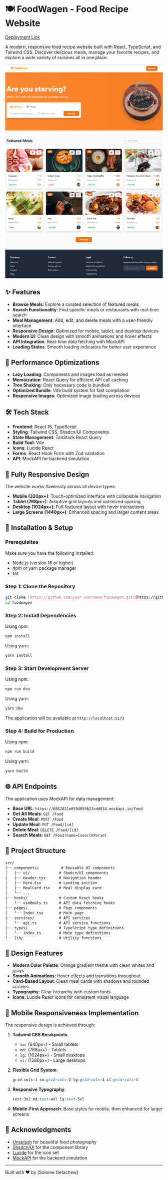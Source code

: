 
# 🍽️ FoodWagen - Food Recipe Website

[Deployment Link](https://foodwageb.netlify.app/)

A modern, responsive food recipe website built with React, TypeScript, and Tailwind CSS. Discover delicious meals, manage your favorite recipes, and explore a wide variety of cuisines all in one place.

![FoodWagen](./public/preview.png)

## ✨ Features

- **Browse Meals**: Explore a curated selection of featured meals
- **Search Functionality**: Find specific meals or restaurants with real-time search
- **Meal Management**: Add, edit, and delete meals with a user-friendly interface
- **Responsive Design**: Optimized for mobile, tablet, and desktop devices
- **Modern UI**: Clean design with smooth animations and hover effects
- **API Integration**: Real-time data fetching with MockAPI
- **Loading States**: Smooth loading indicators for better user experience

## 🚀 Performance Optimizations

- **Lazy Loading**: Components and images load as needed
- **Memoization**: React Query for efficient API call caching
- **Tree Shaking**: Only necessary code is bundled
- **Optimized Bundle**: Vite build system for fast compilation
- **Responsive Images**: Optimized image loading across devices

## 🛠️ Tech Stack

- **Frontend**: React 18, TypeScript
- **Styling**: Tailwind CSS, Shadcn/UI Components
- **State Management**: TanStack React Query
- **Build Tool**: Vite
- **Icons**: Lucide React
- **Forms**: React Hook Form with Zod validation
- **API**: MockAPI for backend simulation

## 📱 Fully Responsive Design

The website works flawlessly across all device types:

- **Mobile (320px+)**: Touch-optimized interface with collapsible navigation
- **Tablet (768px+)**: Adaptive grid layouts and optimized spacing
- **Desktop (1024px+)**: Full-featured layout with hover interactions
- **Large Screens (1440px+)**: Enhanced spacing and larger content areas

## 🔧 Installation & Setup

### Prerequisites

Make sure you have the following installed:
- Node.js (version 16 or higher)
- npm or yarn package manager
- Git

### Step 1: Clone the Repository

```bash
git clone [https://github.com/your-username/foodwagen.git](https://github.com/Selomegech/grub-management-web.git)
cd foodwagen
```

### Step 2: Install Dependencies

Using npm:
```bash
npm install
```

Using yarn:
```bash
yarn install
```

### Step 3: Start Development Server

Using npm:
```bash
npm run dev
```

Using yarn:
```bash
yarn dev
```

The application will be available at `http://localhost:5173`

### Step 4: Build for Production

Using npm:
```bash
npm run build
```

Using yarn:
```bash
yarn build
```

## 🌐 API Endpoints

The application uses MockAPI for data management:

- **Base URL**: `https://6852821e0594059b23cdd834.mockapi.io/Food`
- **Get All Meals**: `GET /Food`
- **Create Meal**: `POST /Food`
- **Update Meal**: `PUT /Food/[id]`
- **Delete Meal**: `DELETE /Food/[id]`
- **Search Meals**: `GET /Food?name=[searchParam]`

## 📁 Project Structure

```
src/
├── components/          # Reusable UI components
│   ├── ui/             # Shadcn/UI components
│   ├── Header.tsx      # Navigation header
│   ├── Hero.tsx        # Landing section
│   ├── MealCard.tsx    # Meal display card
│   └── ...
├── hooks/              # Custom React hooks
│   └── useMeals.ts     # API data fetching hooks
├── pages/              # Page components
│   └── Index.tsx       # Main page
├── services/           # API services
│   └── api.ts          # API service functions
├── types/              # TypeScript type definitions
│   └── index.ts        # Main type definitions
└── lib/                # Utility functions
```

## 🎨 Design Features

- **Modern Color Palette**: Orange gradient theme with clean whites and grays
- **Smooth Animations**: Hover effects and transitions throughout
- **Card-Based Layout**: Clean meal cards with shadows and rounded corners
- **Typography**: Clear hierarchy with custom fonts
- **Icons**: Lucide React icons for consistent visual language



## 📱 Mobile Responsiveness Implementation

The responsive design is achieved through:

1. **Tailwind CSS Breakpoints**:
   - `sm:` (640px+) - Small tablets
   - `md:` (768px+) - Tablets
   - `lg:` (1024px+) - Small desktops
   - `xl:` (1280px+) - Large desktops

2. **Flexible Grid System**:
   ```css
   grid-cols-1 sm:grid-cols-2 lg:grid-cols-3 xl:grid-cols-4
   ```

3. **Responsive Typography**:
   ```css
   text-3xl md:text-4xl lg:text-5xl
   ```

4. **Mobile-First Approach**: Base styles for mobile, then enhanced for larger screens





## 🙏 Acknowledgments

- [Unsplash](https://unsplash.com) for beautiful food photography
- [Shadcn/UI](https://ui.shadcn.com/) for the component library
- [Lucide](https://lucide.dev/) for the icon set
- [MockAPI](https://mockapi.io/) for the backend simulation

---

Built with ❤️ by [Solome Getachew]
